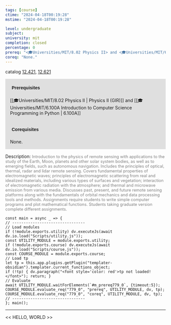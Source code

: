 ```yaml
---
tags: [course]
ctime: "2024-04-18T00:19:28"
mstime: "2024-04-18T00:19:28"

level: undergraduate
subject: 
university: mit
completion: closed
percentage: 0
prereq: "<🎓Universities/MIT/8.02 Physics II> and <🎓Universities/MIT/6.100A Introduction to Computer Science Programming in Python>"
coreq: "None."
---
```


catalog [12.421](http://student.mit.edu/catalog/m12a.html#12.421), [12.621](http://student.mit.edu/catalog/m12c.html#12.621)

<span style="display: block; padding: 15px; background-color: rgb(100, 100, 100, 0.2);"><font id="m_prereq779_0" style="display: block; font-family: Arial, sans-serif; font-weight: bold; padding: 5px">Prerequisites</font><br><span id="prereq779_0">[[🎓Universities/MIT/8.02 Physics II | Physics II (GIR)]] and [[🎓Universities/MIT/6.100A Introduction to Computer Science Programming in Python | 6.100A]]</span></span>
<span style="display: block; padding: 15px; background-color: rgb(100, 100, 100, 0.2);"><font id="m_coreq779_0" style="display: block; font-family: Arial, sans-serif; font-weight: bold; padding: 5px">Corequisites</font><br><span id="coreq779_0">None.</span></span>

<font style="">Description:</font>
<font style="color: grey; font-size: 0.8rem;">Introduction to the physics of remote sensing with applications to the study of the Earth, Moon, planets and other solar system bodies, as well as to emerging fields, such as autonomous navigation. Includes the principles of optical, thermal, radar and lidar remote sensing. Covers fundamental properties of electromagnetic waves; principles of electromagnetic scattering from real and idealized materials, including various types of surfaces and vegetation; interaction of electromagnetic radiation with the atmosphere; and thermal and microwave emission from various media. Discusses past, present, and future remote sensing platforms along with the fundamentals of orbital mechanics and data processing tools and methods. Assignments require students to write simple computer programs and plot mathematical functions. Students taking graduate version complete different assignments.</font>

```dataviewjs
const main = async _ => {
// --------------------------------
// Load modules
if (!module.exports.utility) dv.executeJs(await dv.io.load("Scripts/utility.js"));
const UTILITY_MODULE = module.exports.utility;
if (!module.exports.course) dv.executeJs(await dv.io.load("Scripts/course.js"));
const COURSE_MODULE = module.exports.course;
// Load tp
let tp = this.app.plugins.getPlugin("templater-obsidian").templater.current_functions_object;
if (!tp) { dv.paragraph("<font style='color: red'>tp not loaded!</font>"); return; }
// Evaluate
await UTILITY_MODULE.waitForElements(`#m_prereq779_0`, {timeout:5});
COURSE_MODULE.evaluate_req("779_0", "prereq", UTILITY_MODULE, dv, tp);
COURSE_MODULE.evaluate_req("779_0", "coreq", UTILITY_MODULE, dv, tp);
// --------------------------------
}; main();
```

---

<< HELLO, WORLD >>
